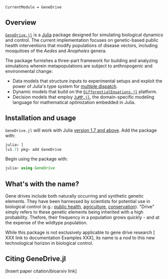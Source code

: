 ```@meta
CurrentModule = GeneDrive
```
## Overview

[`GeneDrive.jl`](https://github.com/vnvasquez/GeneDrive.jl) is a [Julia](https://julialang.org) package designed for simulating biological dynamics and control. The current implementation focuses on genetic-based public health interventions that modify populations of disease vectors, including mosquitoes of the *Aedes* and *Anopheles* genera. 

The package furnishes a three-part framework for building and analyzing simulations wherein metapopulations are subject to anthropogenic and environmental change:  
* Data models that structure inputs to experimental setups and exploit the power of Julia's type system for [multiple dispatch](https://docs.julialang.org/en/v1/manual/methods/). 
* Dynamic models that build on the [`DifferentialEquations.jl`](https://diffeq.sciml.ai/stable/) platform.
* Decision models that employ [`JuMP.jl`](https://jump.dev/JuMP.jl/stable/), the domain-specific modeling language for mathematical optimization embedded in Julia.

## Installation and usage 

`GeneDrive.jl` will work with Julia [version 1.7 and above](https://julialang.org/downloads/). Add the package with:

```julia
julia> ]
(v1.7) pkg> add GeneDrive
```

Begin using the package with: 
```julia
julia> using GeneDrive
```

## What's with the name?

Gene drives include both naturally occurring and synthetic genetic elements. They have been harnessed by scientists for potential use in biological control (e.g.: [public health](https://royalsocietypublishing.org/doi/10.1098/rstb.2019.0803), [agriculture](https://royalsocietypublishing.org/doi/10.1098/rspb.2019.1515), [conservation](https://royalsocietypublishing.org/doi/10.1098/rspb.2019.1606)). "Drive" simply refers to these genetic elements being inherited with a high probability. Thefore, their frequency in a population grows quickly - and at the expense of the wildtype population. 

While this package is not exclusively applicable to gene drive research [ XXX link to documentation Examples XXX], its name is a nod to this new technological horizon in biological control. 

## Citing GeneDrive.jl 

[Insert paper citation/bioarxiv link]